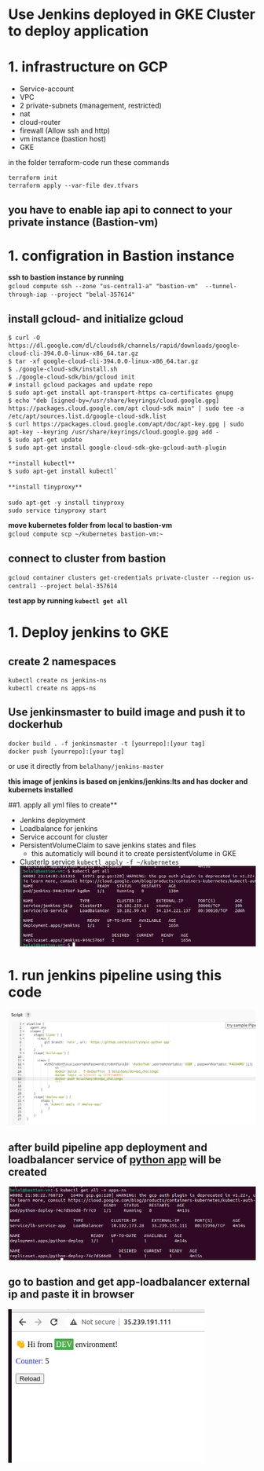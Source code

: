 # Use Jenkins deployed in GKE Cluster to deploy application


# 1. infrastructure on GCP 
- Service-account
- VPC
- 2 private-subnets (management, restricted)
- nat
- cloud-router
- firewall (Allow ssh and http)
- vm instance (bastion host)
- GKE

in the folder terraform-code run these commands
```
terraform init 
terraform apply --var-file dev.tfvars
```

## you have to enable iap api to connect to your private instance (Bastion-vm) 

# 1. configration in Bastion instance
**ssh to bastion instance by running** \
`gcloud compute ssh --zone "us-central1-a" "bastion-vm"  --tunnel-through-iap --project "belal-357614"`

## install gcloud- and initialize gcloud
```
$ curl -O https://dl.google.com/dl/cloudsdk/channels/rapid/downloads/google-cloud-cli-394.0.0-linux-x86_64.tar.gz
$ tar -xf google-cloud-cli-394.0.0-linux-x86_64.tar.gz
$ ./google-cloud-sdk/install.sh
$ ./google-cloud-sdk/bin/gcloud init
# install gcloud packages and update repo
$ sudo apt-get install apt-transport-https ca-certificates gnupg
$ echo "deb [signed-by=/usr/share/keyrings/cloud.google.gpg] https://packages.cloud.google.com/apt cloud-sdk main" | sudo tee -a /etc/apt/sources.list.d/google-cloud-sdk.list
$ curl https://packages.cloud.google.com/apt/doc/apt-key.gpg | sudo apt-key --keyring /usr/share/keyrings/cloud.google.gpg add -
$ sudo apt-get update
$ sudo apt-get install google-cloud-sdk-gke-gcloud-auth-plugin

**install kubectl**
$ sudo apt-get install kubectl`

**install tinyproxy**

sudo apt-get -y install tinyproxy
sudo service tinyproxy start
```
**move kubernetes folder from local to bastion-vm** \
`gcloud compute scp ~/kubernetes bastion-vm:~`

## connect to  cluster from bastion 
`gcloud container clusters get-credentials private-cluster --region us-central1 --project belal-357614`

**test app by running `kubectl get all`**

# 1. Deploy jenkins to GKE

## create 2 namespaces
```
kubectl create ns jenkins-ns
kubectl create ns apps-ns
```
## Use jenkinsmaster to build image and push it to dockerhub
```
docker build . -f jenkinsmaster -t [yourrepo]:[your tag]
docker push [yourrepo]:[your tag]
```
or use it directly from `belalhany/jenkins-master`

**this image of jenkins is based on jenkins/jenkins:lts and has docker and kubernets installed**

##1. apply all yml files to create**
- Jenkins deployment
- Loadbalance for jenkins
- Service account for cluster
- PersistentVolumeClaim to save jenkins states and files
    - this automaticly will bound it to create persistentVolume in GKE
- ClusterIp service 
`kubectl apply -f ~/kubernetes` \
![jenkins namespace](images/jenkins-ns.png)


# 1. run jenkins pipeline using this code
 ![pipeline image](images/pipeline.png) 

 ## after build pipeline app deployment and loadbalancer service of [python app](https://github.com/belal67/simple-python-app) will be created 
  ![app in broswer](images/apps-ns.png) 

 ## go to bastion and get app-loadbalancer external ip and paste it in browser 
 ![app in broswer](images/app-work.png)





